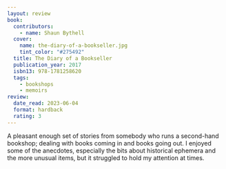 ```yaml
---
layout: review
book:
  contributors:
    - name: Shaun Bythell
  cover:
    name: the-diary-of-a-bookseller.jpg
    tint_color: "#275492"
  title: The Diary of a Bookseller
  publication_year: 2017
  isbn13: 978-1781258620
  tags:
    - bookshops
    - memoirs
review:
  date_read: 2023-06-04
  format: hardback
  rating: 3
---
```


A pleasant enough set of stories from somebody who runs a second-hand bookshop; dealing with books coming in and books going out.
I enjoyed some of the anecdotes, especially the bits about historical ephemera and the more unusual items, but it struggled to hold my attention at times.
